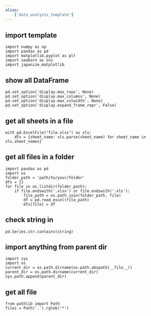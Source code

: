 ```yaml
---
alias:
    ['data_analysis_template']
---
```

## import template
```
import numpy as np
import pandas as pd
import matplotlib.pyplot as plt
import seaborn as sns
import japanize_matplotlib
```
## show all DataFrame
```
pd.set_option('display.max_rows', None)
pd.set_option('display.max_columns', None)
pd.set_option('display.max_colwidth', None)
pd.set_option('display.expand_frame_repr', False)
```
## get all sheets in a file
```
with pd.ExcelFile("file.xlsx") as xls:
	dfs = {sheet_name: xls.parse(sheet_name) for sheet_name in xls.sheet_names}
```
## get all files in a folder
```
import pandas as pd
import os
folder_path = 'path/to/your/folder'  
dfs = {}
for file in os.listdir(folder_path):
	if file.endswith('.xlsx') or file.endswith('.xls'):
		file_path = os.path.join(folder_path, file)
		df = pd.read_excel(file_path)
		dfs[file] = df
```
## check string in 
```
pd.Series.str.contains(string)
```
## import anything from parent dir
```
import sys
import os
current_dir = os.path.dirname(os.path.abspath(__file__))
parent_dir = os.path.dirname(current_dir)
sys.path.append(parent_dir)
```
## get all file
```
from pathlib import Path
files = Path('.').rglob('*')
```